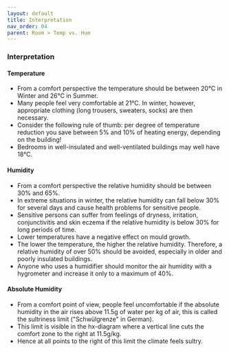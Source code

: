 ```yaml
---
layout: default
title: Interpretation
nav_order: 04
parent: Room > Temp vs. Hum
---
```

### Interpretation
#### Temperature
- From a comfort perspective the temperature should be between 20°C in Winter and 26°C in Summer.
- Many people feel very comfortable at 21°C. In winter, however, appropriate clothing (long trousers, sweaters, socks) are then necessary.
- Consider the following rule of thumb: per degree of temperature reduction you save between 5% and 10% of heating energy, depending on the building!
- Bedrooms in well-insulated and well-ventilated buildings may well have 18°C.


#### Humidity
- From a comfort perspective the relative humidity should be between 30% and 65%.
- In extreme situations in winter, the relative humidity can fall below 30% for several days and cause health problems for sensitive people.
- Sensitive persons can suffer from feelings of dryness, irritation, conjunctivitis and skin eczema if the relative humidity is below 30% for long periods of time. 
- Lower temperatures have a negative effect on mould growth.
- The lower the temperature, the higher the relative humidity. Therefore, a relative humidity of over 50% should be avoided, especially in older and poorly insulated buildings.
- Anyone who uses a humidifier should monitor the air humidity with a hygrometer and increase it only to a maximum of 40%.

#### Absolute Humidity
- From a comfort point of view, people feel uncomfortable if the absolute humidity in the air rises above 11.5g of water per kg of air, this is called the sultriness limit ("Schwülgrenze" in German).
- This limit is visible in the hx-diagram where a vertical line cuts the comfort zone to the right at 11.5g/kg.
- Hence at all points to the right of this limit the climate feels sultry.

